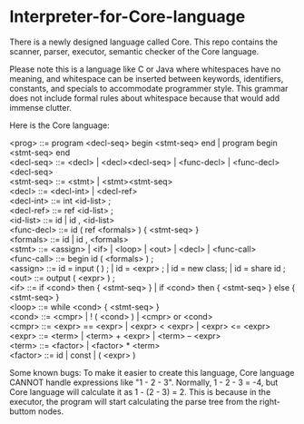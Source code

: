 # Interpreter-for-Core-language
There is a newly designed language called Core. This repo contains the scanner, parser, executor, semantic checker of the Core language.

Please note this is a language like C or Java where whitespaces have no meaning, and whitespace can be inserted between keywords, identifiers, constants, and specials to accommodate programmer style. This grammar does not include formal rules about whitespace because that would add immense clutter.

Here is the Core language:

\<prog\> ::= program \<decl-seq\> begin \<stmt-seq\> end | program begin \<stmt-seq\> end<br />
\<decl-seq\> ::= \<decl\> | \<decl\>\<decl-seq\> | \<func-decl\> | \<func-decl\>\<decl-seq\><br />
\<stmt-seq\> ::= \<stmt\> | \<stmt\>\<stmt-seq\><br />
\<decl\> ::= \<decl-int\> | \<decl-ref\><br />
\<decl-int\> ::= int \<id-list\> ;<br />
\<decl-ref\> ::= ref \<id-list\> ;<br />
\<id-list\> ::= id | id , \<id-list\><br />
\<func-decl\> ::= id ( ref \<formals\> ) { \<stmt-seq\> }<br />
\<formals\> ::= id | id , \<formals\><br />
\<stmt\> ::= \<assign\> | \<if\> | \<loop\> | \<out\> | \<decl\> | \<func-call\><br />
\<func-call\> ::= begin id ( \<formals\> ) ;<br />
\<assign\> ::= id = input ( ) ; | id = \<expr\> ; | id = new class; | id = share id ;<br />
\<out\> ::= output ( \<expr\> ) ;<br />
\<if\> ::= if \<cond\> then { \<stmt-seq\> } | if \<cond\> then { \<stmt-seq\> } else { \<stmt-seq\> }<br />
\<loop\> ::= while \<cond\> { \<stmt-seq\> }<br />
\<cond\> ::= \<cmpr\> | ! ( \<cond\> ) | \<cmpr\> or \<cond\><br />
\<cmpr\> ::= \<expr\> == \<expr\> | \<expr\> < \<expr\> | \<expr\> <= \<expr\><br />
\<expr\> ::= \<term\> | \<term\> + \<expr\> | \<term\> – \<expr\><br />
\<term\> ::= \<factor\> | \<factor\> * \<term\><br />
\<factor\> ::= id | const | ( \<expr\> )<br />

Some known bugs:
To make it easier to create this language, Core language CANNOT handle expressions like "1 - 2 - 3". Normally, 1 - 2 - 3 = -4, but Core language will calculate it as 1 - (2 - 3) = 2. This is because in the executor, the program will start calculating the parse tree from the right-buttom nodes.
